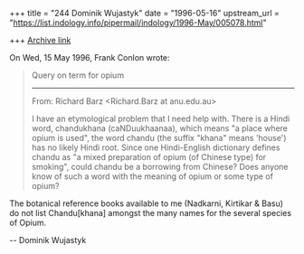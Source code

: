 +++
title = "244 Dominik Wujastyk"
date = "1996-05-16"
upstream_url = "https://list.indology.info/pipermail/indology/1996-May/005078.html"

+++
[Archive link](https://list.indology.info/pipermail/indology/1996-May/005078.html)

On Wed, 15 May 1996, Frank Conlon wrote:

> Query on term for opium
> ****************************************************************************
> From: Richard Barz <Richard.Barz at anu.edu.au>
>
> I have an etymological problem that I need help with.  There is a Hindi
> word, chandukhana (caNDuukhaanaa), which means "a place where opium is
> used", the word chandu (the suffix "khana" means 'house') has no likely
> Hindi root.  Since one Hindi-English dictionary defines chandu as "a mixed
> preparation of opium (of Chinese type) for smoking", could chandu be a
> borrowing from Chinese?  Does anyone know of such a word with the meaning
> of opium or some type of opium?

The botanical reference books available to me (Nadkarni, Kirtikar & Basu)
do not list Chandu[khana] amongst the many names for the several species
of Opium.

--
Dominik Wujastyk





